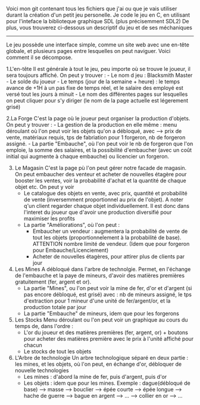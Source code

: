 Voici mon git contenant tous les fichiers que j'ai ou que je vais utiliser durant la création d'un petit jeu personelle.
Je code le jeu en C, en utilisant pour l'inteface la biblioteque graphique SDL (plus précisemment SDL2)
De plus, vous trouverez ci-dessous un descriptif du jeu et de ses méchaniques


--------------------------------------------------------------------------------------------------------------------------------------------------------

Le jeu possède une interface simple, comme un site web avec une en-tête globale, et plusieurs pages entre lesquelles on peut naviguer.
Voici comment il se décompose.

1.L'en-tête
  Il est générale à tout le jeu, peu importe où se trouve le joueur, il sera toujours affiché. On peut y trouver :
    - Le nom d jeu : Blacksmith Master
    - Le solde du joueur
    - Le temps (jour de la semaine + heure) : le temps avance de +1H à un pas fixe de temps réel, et le salaire des employé est versé tout les jours à minuit
    - Le nom des différentes pages sur lesquelles on peut cliquer pour s'y diriger (le nom de la page actuelle est légerement grisé)

2.La Forge
  C'est la page où le joueur peut organiser la production d'objets. On peut y trouver :
    - La gestion de la production en elle même : menu déroulant où l'on peut voir les objets qu'on a débloqué, avec --> prix de vente, matériaux requis, tps de fabriation pour 1 forgeron, nb de forgeron assigné.
    - La partie "Embauche", où l'on peut voir le nb de forgeron que l'on emploie, la somme des salaires, et la possibilité d'embaucher (avec un coût initial qui augmente à chaque embauche) ou licencier un forgeron.

3. Le Magasin
  C'est la page pù l'on peut gérer notre facade de magasin. On peut embaucher des venteur et acheter de nouvelles étagère pour booster les ventes, voir la probabilité d'achat et la quantité de chaque objet etc. On peut y       voir
    - Le catalogue des objets en vente, avec prix, quantité et probabilité de vente (inversemment proportionnel au prix de l'objet). A noter q'un client regarder chaque objet individuellement. Il est donc dans l'interet du
        joueur que d'avoir une production diversifié pour maximiser les profits
   - La partie "Améliorations", où l'on peut :
       - Embaucher un vendeur : augmentera la probabilité de vente de tout les objets (proportionnelement à la probabilité de base). ATTENTION nombre limité de vendeur. (Idem que pour forgeron pour Embauche/Licenciement)
       - Acheter de nouvelles étagères, pour attirer plus de clients par jour
4. Les Mines
   A débloqué dans l'arbre de technolgie. Permet, en l'échange de l'embauche et la paye de mineurs, d'avoir des matières premières gratuitement (fer, argent et or).
     - La partie "Mines", ou l'on peut voir la mine de fer, d'or et d'argent (si pas encore débloqué, est grisé) avec : nb de mineurs assigné, le tps d'extraction pour 1 mineur d'une unité de fer/argent/or, et la production
         totale par jour
    - La partie "Embauche" de mineurs, idem que pour les forgerons
5. Les Stocks
   Menu déroulant ou l'on peut voir un graphique au cours du temps de, dans l'ordre :
     - L'or du joueur et des matières premières (fer, argent, or) + boutons pour acheter des matières première avec le prix à l'unité affiché pour chacun
     - Le stocks de tout les objets
6. L'Arbre de technologie
  Un arbre technologique séparé en deux partie : les mines, et les objets, où l'on peut, en échange d'or, débloquer de nouvelle technologies
    - Les mines : d'abord la mine de fer, puis d'argent, puis d'or
    - Les objets : idem que pour les mines. Exemple : dague(débloqué de base) --> masse --> bouclier --> épée courte --> épée longue --> hache de guerre --> bague en argent --> ... --> collier en or --> ...
